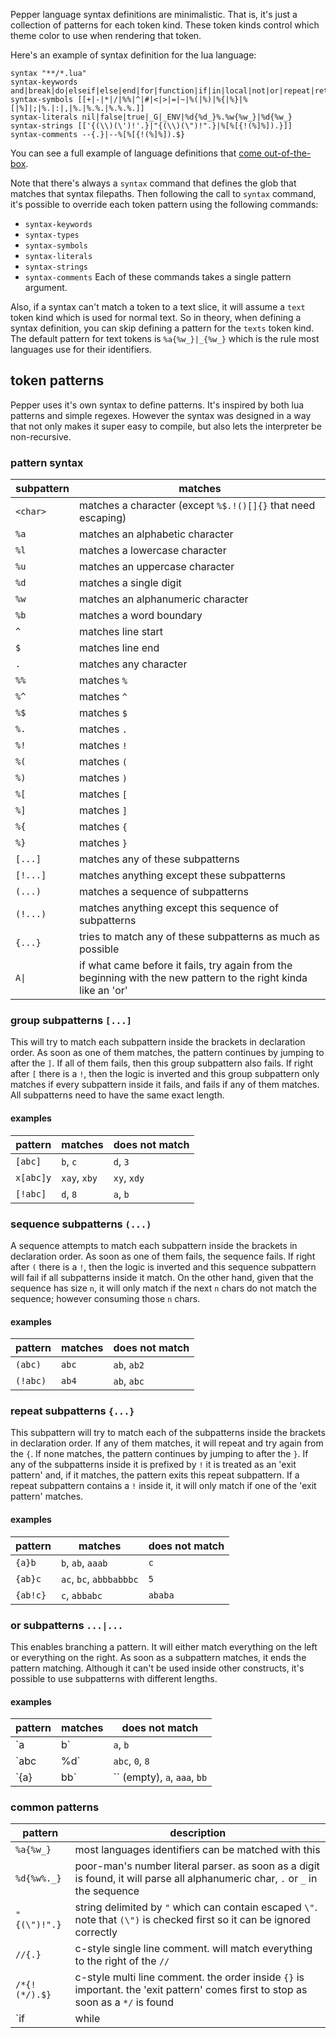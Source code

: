<!-- {% raw %} -->

Pepper language syntax definitions are minimalistic.
That is, it's just a collection of patterns for each token kind.
These token kinds control which theme color to use when rendering that token.

Here's an example of syntax definition for the lua language:

```
syntax "**/*.lua"
syntax-keywords and|break|do|elseif|else|end|for|function|if|in|local|not|or|repeat|return|then|until|while
syntax-symbols [[+|-|*|/|%%|^|#|<|>|=|~|%(|%)|%{|%}|%[|%]|;|%.|:|,|%.|%.%.|%.%.%.]]
syntax-literals nil|false|true|_G|_ENV|%d{%d_}%.%w{%w_}|%d{%w_}
syntax-strings [['{(\\)(\')!'.}|"{(\\)(\")!".}|%[%[{!(%]%]).}]]
syntax-comments --{.}|--%[%[{!(%]%]).$}
```

You can see a full example of language definitions that [come out-of-the-box](default_syntaxes.pepper).

Note that there's always a `syntax` command that defines the glob that matches that syntax filepaths.
Then following the call to `syntax` command, it's possible to override each token pattern using the following commands:
- `syntax-keywords`
- `syntax-types`
- `syntax-symbols`
- `syntax-literals`
- `syntax-strings`
- `syntax-comments`
Each of these commands takes a single pattern argument.

Also, if a syntax can't match a token to a text slice, it will assume a `text` token kind which is used for normal text.
So in theory, when defining a syntax definition, you can skip defining a pattern for the `texts` token kind.
The default pattern for text tokens is `%a{%w_}|_{%w_}` which is the rule most languages use for their identifiers.

## token patterns
Pepper uses it's own syntax to define patterns. It's inspired by both lua patterns and simple regexes.
However the syntax was designed in a way that not only makes it super easy to compile,
but also lets the interpreter be non-recursive.

### pattern syntax

| subpattern | matches |
| --- | --- |
| `<char>` | matches a character (except `%$.!()[]{}` that need escaping) |
| `%a` | matches an alphabetic character |
| `%l` | matches a lowercase character |
| `%u` | matches an uppercase character |
| `%d` | matches a single digit |
| `%w` | matches an alphanumeric character |
| `%b` | matches a word boundary |
| `^` | matches line start |
| `$` | matches line end |
| `.` | matches any character |
| `%%` | matches `%` |
| `%^` | matches `^` |
| `%$` | matches `$` |
| `%.` | matches `.` |
| `%!` | matches `!` |
| `%(` | matches `(` |
| `%)` | matches `)` |
| `%[` | matches `[` |
| `%]` | matches `]` |
| `%{` | matches `{` |
| `%}` | matches `}` |
| `[...]` | matches any of these subpatterns |
| `[!...]` | matches anything except these subpatterns |
| `(...)` | matches a sequence of subpatterns |
| `(!...)` | matches anything except this sequence of subpatterns |
| `{...}` | tries to match any of these subpatterns as much as possible |
| <code>A&#124;</code> | if what came before it fails, try again from the beginning with the new pattern to the right kinda like an 'or' |

### group subpatterns `[...]`
This will try to match each subpattern inside the brackets in declaration order.
As soon as one of them matches, the pattern continues by jumping to after the `]`. If all of them fails, then
this group subpattern also fails. If right after `[` there is a `!`, then the logic is inverted and this group
subpattern only matches if every subpattern inside it fails, and fails if any of them matches.
All subpatterns need to have the same exact length.

#### examples

| pattern | matches | does not match |
| --- | --- | --- |
| `[abc]` | `b`, `c` | `d`, `3` |
| `x[abc]y` | `xay`, `xby` | `xy`, `xdy` |
| `[!abc]` | `d`, `8` | `a`, `b` |

### sequence subpatterns `(...)`
A sequence attempts to match each subpattern inside the brackets in declaration order.
As soon as one of them fails, the sequence fails. If right after `(` there is a `!`, then the logic
is inverted and this sequence subpattern will fail if all subpatterns inside it match. On the other hand,
given that the sequence has size `n`, it will only match if the next `n` chars do not match the sequence;
however consuming those `n` chars.

#### examples

| pattern | matches | does not match |
| --- | --- | --- |
| `(abc)` | `abc` | `ab`, `ab2` |
| `(!abc)` | `ab4` | `ab`, `abc` |

### repeat subpatterns `{...}`
This subpattern will try to match each of the subpatterns inside the brackets in declaration order. If any
of them matches, it will repeat and try again from the `{`. If none matches, the pattern continues by jumping
to after the `}`. If any of the subpatterns inside it is prefixed by `!` it is treated as an 'exit pattern'
and, if it matches, the pattern exits this repeat subpattern. If a repeat subpattern contains a `!` inside it,
it will only match if one of the 'exit pattern' matches.

#### examples

| pattern | matches | does not match |
| --- | --- | --- |
| `{a}b` | `b`, `ab`, `aaab` | `c` |
| `{ab}c` | `ac`, `bc`, `abbbabbbc` | `5` |
| `{ab!c}` | `c`, `abbabc` | `ababa` |

### or subpatterns `...|...`
This enables branching a pattern. It will either match everything on the left or everything on the right.
As soon as a subpattern matches, it ends the pattern matching. Although it can't be used inside other constructs,
it's possible to use subpatterns with different lengths.

#### examples

| pattern | matches | does not match |
| --- | --- | --- |
| `a|b` | `a`, `b` | `c` |
| `abc|%d` | `abc`, `0`, `8` | `!`, `ab` |
| `{a}|bb` | `` (empty), `a`, `aaa`, `bb` | `b`, `c` |

### common patterns

| pattern | description |
| --- | --- |
| `%a{%w_}` | most languages identifiers can be matched with this |
| `%d{%w%._}` | poor-man's number literal parser. as soon as a digit is found, it will parse all alphanumeric char, `.` or `_` in the sequence |
| `"{(\")!".}` | string delimited by `"` which can contain escaped `\"`. note that `(\")` is checked first so it can be ignored correctly |
| `//{.}` | c-style single line comment. will match everything to the right of the `//` |
| `/*{!(*/).$}` | c-style multi line comment. the order inside `{}` is important. the 'exit pattern' comes first to stop as soon as a `*/` is found |
| `if|while|for` | tries to match against several keywords |

<!-- {% endraw %} -->

